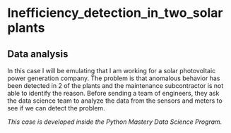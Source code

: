# Inefficiency_detection_in_two_solarplants
## Data analysis
In this case I will be emulating that I am working for a solar photovoltaic power generation company.  The problem is that anomalous behavior has been detected in 2 of the plants and the maintenance subcontractor is not able to identify the reason.  Before sending a team of engineers, they ask the data science team to analyze the data from the sensors and meters to see if we can detect the problem.

*This case is developed inside the Python Mastery Data Science Program.*
